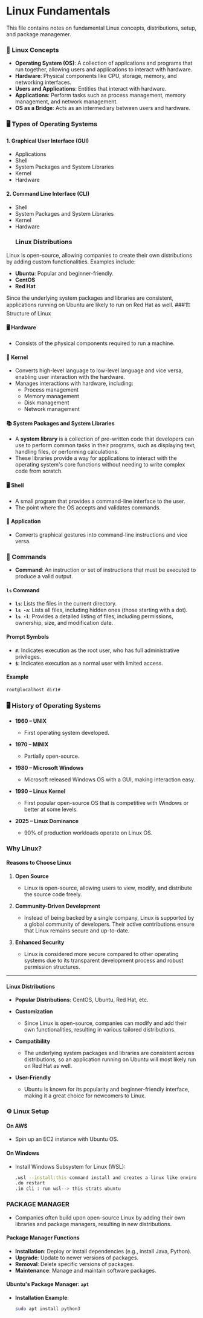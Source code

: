 # Linux Fundamentals

This file contains notes on fundamental Linux concepts, distributions, setup, and package managemer.

### 🔧 Linux Concepts

- **Operating System (OS)**: A collection of applications and programs that run together, allowing users and applications to interact with hardware.
- **Hardware**: Physical components like CPU, storage, memory, and networking interfaces.
- **Users and Applications**: Entities that interact with hardware.
- **Applications**: Perform tasks such as process management, memory management, and network management.
- **OS as a Bridge**: Acts as an intermediary between users and hardware.

### 🖥️ Types of Operating Systems
#### 1. Graphical User Interface (GUI)

- Applications
- Shell
- System Packages and System Libraries
- Kernel
- Hardware
#### 2. Command Line Interface (CLI)

- Shell
- System Packages and System Libraries
- Kernel
- Hardware
  ### Linux Distributions

Linux is open-source, allowing companies to create their own distributions by adding custom functionalities. Examples include:

- **Ubuntu**: Popular and beginner-friendly.
- **CentOS**
- **Red Hat**

Since the underlying system packages and libraries are consistent, applications running on Ubuntu are likely to run on Red Hat as well.
###🏗️ Structure of Linux

#### 🖥️ Hardware

- Consists of the physical components required to run a machine.

#### 🧠 Kernel

- Converts high-level language to low-level language and vice versa, enabling user interaction with the hardware.
- Manages interactions with hardware, including:
  - Process management
  - Memory management
  - Disk management
  - Network management

#### 📚 System Packages and System Libraries

- A **system library** is a collection of pre-written code that developers can use to perform common tasks in their programs, such as displaying text, handling files, or performing calculations.
- These libraries provide a way for applications to interact with the operating system's core functions without needing to write complex code from scratch.

#### 🖥️ Shell

- A small program that provides a command-line interface to the user.
- The point where the OS accepts and validates commands.

#### 🧩 Application

- Converts graphical gestures into command-line instructions and vice versa.
### 🧾 Commands

- **Command**: An instruction or set of instructions that must be executed to produce a valid output.

#### `ls` Command

- **`ls`**: Lists the files in the current directory.
- **`ls -a`**: Lists all files, including hidden ones (those starting with a dot).
- **`ls -l`**: Provides a detailed listing of files, including permissions, ownership, size, and modification date.
#### Prompt Symbols

- **`#`**: Indicates execution as the root user, who has full administrative privileges.
- **`$`**: Indicates execution as a normal user with limited access.
#### Example 

```bash
root@localhost dir1#
```
### 🖥️ History of Operating Systems


- **1960 – UNIX**
  - First operating system developed.

- **1970 – MINIX**
  - Partially open-source.

- **1980 – Microsoft Windows**
  - Microsoft released Windows OS with a GUI, making interaction easy.

- **1990 – Linux Kernel**
  - First popular open-source OS that is competitive with Windows or better at some levels.

- **2025 – Linux Dominance**
  - 90% of production workloads operate on Linux OS.
### Why Linux?

#### Reasons to Choose Linux

1. **Open Source**
   - Linux is open-source, allowing users to view, modify, and distribute the source code freely.

2. **Community-Driven Development**
   - Instead of being backed by a single company, Linux is supported by a global community of developers. Their active contributions ensure that Linux remains secure and up-to-date.

3. **Enhanced Security**
   - Linux is considered more secure compared to other operating systems due to its transparent development process and robust permission structures.

---

#### Linux Distributions

- **Popular Distributions**: CentOS, Ubuntu, Red Hat, etc.

- **Customization**
  - Since Linux is open-source, companies can modify and add their own functionalities, resulting in various tailored distributions.

- **Compatibility**
  - The underlying system packages and libraries are consistent across distributions, so an application running on Ubuntu will most likely run on Red Hat as well.

- **User-Friendly**
  - Ubuntu is known for its popularity and beginner-friendly interface, making it a great choice for newcomers to Linux.





### ⚙️ Linux Setup

#### On AWS

- Spin up an EC2 instance with Ubuntu OS.

#### On Windows

- Install Windows Subsystem for Linux (WSL):
  ```bash
  .wsl --install:this command install and creates a linux like environment in our windows machen
  .do restart
  .in cli : run wsl--> this strats ubuntu
  ```
### PACKAGE MANAGER


- Companies often build upon open-source Linux by adding their own libraries and package managers, resulting in new distributions.


#### Package Manager Functions

- **Installation**: Deploy or install dependencies (e.g., install Java, Python).
- **Upgrade**: Update to newer versions of packages.
- **Removal**: Delete specific versions of packages.
- **Maintenance**: Manage and maintain software packages.

#### Ubuntu's Package Manager: `apt`

- **Installation Example**:
  ```bash
  sudo apt install python3
  ```


